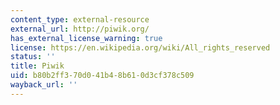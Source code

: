 ```yaml
---
content_type: external-resource
external_url: http://piwik.org/
has_external_license_warning: true
license: https://en.wikipedia.org/wiki/All_rights_reserved
status: ''
title: Piwik
uid: b80b2ff3-70d0-41b4-8b61-0d3cf378c509
wayback_url: ''
---
```

